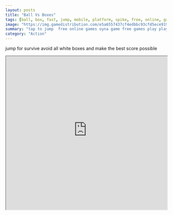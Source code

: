 ```yaml
---
layout: posts
title: "Ball Vs Boxes"
tags: [ball, box, fast, jump, mobile, platform, spike, free, online, games, oyna, game, free, games, play, play, games]
image: "https://img.gamedistribution.com/e5a6557437cf4edbbc93cfd5ece919cd.jpg"
summary: "tap to jump  free online games oyna game free games play play games"
category: "Action"
---
```


jump for survive avoid all white boxes and make the best score possible

<iframe width="100%" height="480px;" src="https://html5.gamedistribution.com/e5a6557437cf4edbbc93cfd5ece919cd/"></iframe>